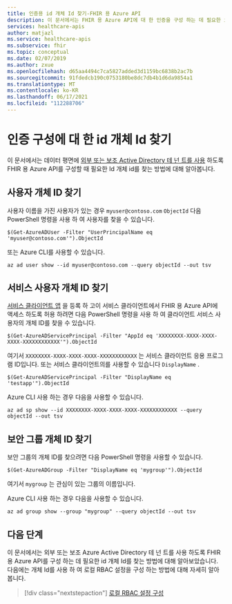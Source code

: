 ```yaml
---
title: 인증용 id 개체 Id 찾기-FHIR 용 Azure API
description: 이 문서에서는 FHIR 용 Azure API에 대 한 인증을 구성 하는 데 필요한 id 개체 Id를 찾는 방법을 설명 합니다.
services: healthcare-apis
author: matjazl
ms.service: healthcare-apis
ms.subservice: fhir
ms.topic: conceptual
ms.date: 02/07/2019
ms.author: zxue
ms.openlocfilehash: d65aa4494c7ca5827added3d1159bc6838b2ac7b
ms.sourcegitcommit: 91fdedcb190c0753180be8dc7db4b1d6da9854a1
ms.translationtype: MT
ms.contentlocale: ko-KR
ms.lasthandoff: 06/17/2021
ms.locfileid: "112288706"
---
```

# <a name="find-identity-object-ids-for-authentication-configuration"></a>인증 구성에 대 한 id 개체 Id 찾기

이 문서에서는 데이터 평면에 [외부 또는 보조 Active Directory 테 넌 트를 사용](configure-local-rbac.md) 하도록 FHIR 용 Azure API를 구성할 때 필요한 Id 개체 id를 찾는 방법에 대해 알아봅니다.

## <a name="find-user-object-id"></a>사용자 개체 ID 찾기

사용자 이름을 가진 사용자가 있는 경우 `myuser@contoso.com` `ObjectId` 다음 PowerShell 명령을 사용 하 여 사용자를 찾을 수 있습니다.

```azurepowershell-interactive
$(Get-AzureADUser -Filter "UserPrincipalName eq 'myuser@contoso.com'").ObjectId
```

또는 Azure CLI를 사용할 수 있습니다.

```azurecli-interactive
az ad user show --id myuser@contoso.com --query objectId --out tsv
```

## <a name="find-service-principal-object-id"></a>서비스 사용자 개체 ID 찾기

[서비스 클라이언트 앱](register-service-azure-ad-client-app.md) 을 등록 하 고이 서비스 클라이언트에서 FHIR 용 Azure API에 액세스 하도록 허용 하려면 다음 PowerShell 명령을 사용 하 여 클라이언트 서비스 사용자의 개체 ID를 찾을 수 있습니다.

```azurepowershell-interactive
$(Get-AzureADServicePrincipal -Filter "AppId eq 'XXXXXXXX-XXXX-XXXX-XXXX-XXXXXXXXXXXX'").ObjectId
```

여기서 `XXXXXXXX-XXXX-XXXX-XXXX-XXXXXXXXXXXX` 는 서비스 클라이언트 응용 프로그램 ID입니다. 또는 서비스 클라이언트의를 사용할 수 있습니다 `DisplayName` .

```azurepowershell-interactive
$(Get-AzureADServicePrincipal -Filter "DisplayName eq 'testapp'").ObjectId
```

Azure CLI 사용 하는 경우 다음을 사용할 수 있습니다.

```azurecli-interactive
az ad sp show --id XXXXXXXX-XXXX-XXXX-XXXX-XXXXXXXXXXXX --query objectId --out tsv
```

## <a name="find-a-security-group-object-id"></a>보안 그룹 개체 ID 찾기

보안 그룹의 개체 ID를 찾으려면 다음 PowerShell 명령을 사용할 수 있습니다.

```azurepowershell-interactive
$(Get-AzureADGroup -Filter "DisplayName eq 'mygroup'").ObjectId
```
여기서 `mygroup` 는 관심이 있는 그룹의 이름입니다.

Azure CLI 사용 하는 경우 다음을 사용할 수 있습니다.

```azurecli-interactive
az ad group show --group "mygroup" --query objectId --out tsv
```

## <a name="next-steps"></a>다음 단계

이 문서에서는 외부 또는 보조 Azure Active Directory 테 넌 트를 사용 하도록 FHIR 용 Azure API를 구성 하는 데 필요한 id 개체 Id를 찾는 방법에 대해 알아보았습니다. 다음에는 개체 Id를 사용 하 여 로컬 RBAC 설정을 구성 하는 방법에 대해 자세히 알아봅니다.
 
>[!div class="nextstepaction"]
>[로컬 RBAC 설정 구성](configure-local-rbac.md)
